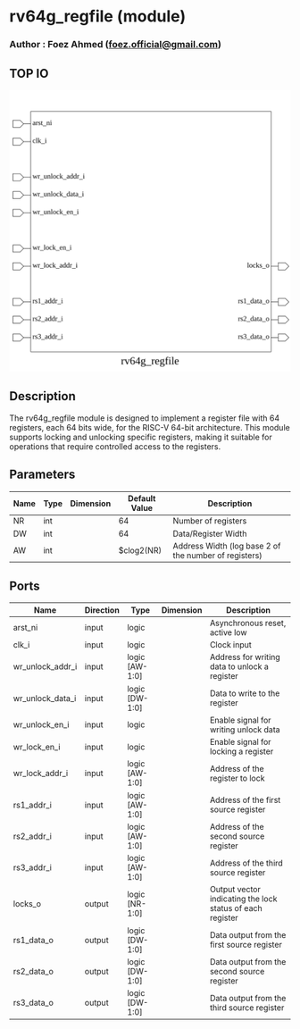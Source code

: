 # rv64g_regfile (module)

### Author : Foez Ahmed (foez.official@gmail.com)

## TOP IO
<img src="./rv64g_regfile_top.svg">

## Description

The rv64g_regfile module is designed to implement a register file with 64 registers, each 64 bits
wide, for the RISC-V 64-bit architecture. This module supports locking and unlocking specific
registers, making it suitable for operations that require controlled access to the registers.

## Parameters
|Name|Type|Dimension|Default Value|Description|
|-|-|-|-|-|
|NR|int||64|Number of registers|
|DW|int||64|Data/Register Width|
|AW|int||$clog2(NR)|Address Width (log base 2 of the number of registers)|

## Ports
|Name|Direction|Type|Dimension|Description|
|-|-|-|-|-|
|arst_ni|input|logic||Asynchronous reset, active low|
|clk_i|input|logic||Clock input|
|wr_unlock_addr_i|input|logic [AW-1:0]||Address for writing data to unlock a register|
|wr_unlock_data_i|input|logic [DW-1:0]||Data to write to the register|
|wr_unlock_en_i|input|logic||Enable signal for writing unlock data|
|wr_lock_en_i|input|logic||Enable signal for locking a register|
|wr_lock_addr_i|input|logic [AW-1:0]||Address of the register to lock|
|rs1_addr_i|input|logic [AW-1:0]||Address of the first source register|
|rs2_addr_i|input|logic [AW-1:0]||Address of the second source register|
|rs3_addr_i|input|logic [AW-1:0]||Address of the third source register|
|locks_o|output|logic [NR-1:0]||Output vector indicating the lock status of each register|
|rs1_data_o|output|logic [DW-1:0]||Data output from the first source register|
|rs2_data_o|output|logic [DW-1:0]||Data output from the second source register|
|rs3_data_o|output|logic [DW-1:0]||Data output from the third source register|
